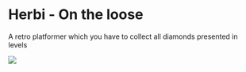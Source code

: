 # Herbi - On the loose
A retro platformer which you have to collect all diamonds presented in levels

![](https://lut.im/rhAKcKsUD0/xddhtaUmcTIQE8ro.jpg)
